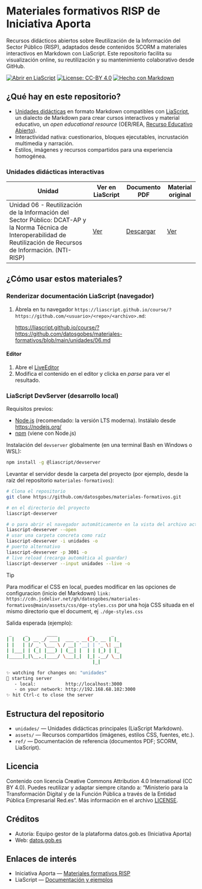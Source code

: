 <!--

author:   Equipo gestor de la plataforma datos.gob.es
email:    contacto@datos.gob.es
version:  0.1.0
language: es
narrator: Spanish Female

comment:  Materiales formativos de Reutilización de la Información del Sector Público. Iniciativa Aporta. datos.gob.es

-->

# Materiales formativos RISP de Iniciativa Aporta

Recursos didácticos abiertos sobre Reutilización de la Información del Sector Público (RISP), adaptados desde contenidos SCORM a materiales interactivos en Markdown con LiaScript. Este repositorio facilita su visualización online, su reutilización y su mantenimiento colaborativo desde GitHub.

[![Abrir en LiaScript](https://img.shields.io/badge/Ver%20online-Abrir%20en%20LiaScript-brightgreen)](https://liascript.github.io/course/?https://raw.githubusercontent.com/datosgobes/materiales-formativos/refs/heads/main/README.md)
[![License: CC-BY 4.0](https://img.shields.io/badge/CC%20BY-4.0-lightgrey?logo=creativecommons)](LICENSE)
[![Hecho con Markdown](https://img.shields.io/badge/Made%20with-Markdown-blueviolet)](https://spec.commonmark.org/0.31.2/)

## ¿Qué hay en este repositorio?

- [Unidades didácticas](https://datos.gob.es/es/conocimiento/materiales-formativos-risp-de-iniciativa-aporta) en formato Markdown compatibles con [LiaScript](https://github.com/LiaScript/LiaScript), un dialecto de Markdown para crear cursos interactivos y material educativo, un *open educational resource* (OER/REA, [Recurso Educativo Abierto](https://www.unesco.org/es/open-educational-resources)).
- Interactividad nativa: cuestionarios, bloques ejecutables, incrustación multimedia y narración.
- Estilos, imágenes y recursos compartidos para una experiencia homogénea.

### Unidades didácticas interactivas

| Unidad | Ver en LiaScript | Documento PDF | Material original |
|--------|------------------|-------------------|-------------------|
| Unidad 06 - Reutilización de la Información del Sector Público: DCAT-AP y la Norma Técnica de Interoperabilidad de Reutilización de Recursos de Información. (NTI-RISP) | [Ver](https://liascript.github.io/course/?https://raw.githubusercontent.com/datosgobes/materiales-formativos/main/unidades/06.md) | [Descargar](https://github.com/datosgobes/materiales-formativos/blob/main/ref/unidades/06.pdf) | [Ver](https://datos.gob.es/es/conocimiento/dcat-ap-y-la-norma-tecnica-de-interoperabilidad-de-reutilizacion-de-recursos-de) |

## ¿Cómo usar estos materiales?

### Renderizar documentación LiaScript (navegador)

1. Ábrela en tu navegador `https://liascript.github.io/course/?https://github.com/<usuario>/<repo>/<archivo>.md`:

   https://liascript.github.io/course/?https://github.com/datosgobes/materiales-formativos/blob/main/unidades/06.md

#### Editor
1. Abre el [LiveEditor](https://liascript.github.io/liveeditor/)
2. Modifica el contenido en el editor y clicka en *parse* para ver el resultado.

### LiaScript DevServer (desarrollo local)

Requisitos previos:

- [Node.js](https://nodejs.org/) (recomendado: la versión LTS moderna). Instálalo desde https://nodejs.org/
- [npm](https://www.npmjs.com/) (viene con Node.js)

Instalación del `devserver` globalmente (en una terminal Bash en Windows o WSL):

```sh
npm install -g @liascript/devserver
```

Levantar el servidor desde la carpeta del proyecto (por ejemplo, desde la raíz del repositorio `materiales-formativos`):

```sh
# Clona el repositorio
git clone https://github.com/datosgobes/materiales-formativos.git

# en el directorio del proyecto
liascript-devserver

# o para abrir el navegador automáticamente en la vista del archivo actual
liascript-devserver --open
# usar una carpeta concreta como raíz
liascript-devserver -i unidades -o
# puerto alternativo
liascript-devserver -p 3001 -o
# live reload (recarga automática al guardar)
liascript-devserver --input unidades --live -o
```

>[!TIP]
> Para modificar el CSS en local, puedes modificar en las opciones de configuracion (inicio del Markdown) `link: https://cdn.jsdelivr.net/gh/datosgobes/materiales-formativos@main/assets/css/dge-styles.css` por una hoja CSS situada en el mismo directorio que el document, ej `./dge-styles.css`


Salida esperada (ejemplo):

```sh
 _     _       ____            _       _
| |   (_) __ _/ ___|  ___ _ __(_)_ __ | |_
| |   | |/ _` \___ \ / __| '__| | '_ \| __|
| |___| | (_| |___) | (__| |  | | |_) | |_
|_____|_|\__,_|____/ \___|_|  |_| .__/ \__|
                                |_|

✨ watching for changes on: "unidades"
📡 starting server
   - local:           http://localhost:3000
   - on your network: http://192.168.68.102:3000
✨ hit Ctrl-c to close the server
```

## Estructura del repositorio

- `unidades/` — Unidades didácticas principales (LiaScript Markdown).
- `assets/` — Recursos compartidos (imágenes, estilos CSS, fuentes, etc.).
- `ref/` — Documentación de referencia (documentos PDF; SCORM, LiaScript).

## Licencia

Contenido con licencia Creative Commons Attribution 4.0 International (CC BY 4.0). Puedes reutilizar y adaptar siempre citando a: “Ministerio para la Transformación Digital y de la Función Pública a través de la Entidad Pública Empresarial Red.es”. Más información en el archivo [LICENSE](LICENSE).

## Créditos

- Autoría: Equipo gestor de la plataforma datos.gob.es (Iniciativa Aporta)
- Web: [datos.gob.es](https://datos.gob.es)

## Enlaces de interés

- Iniciativa Aporta — [Materiales formativos RISP](https://datos.gob.es/es/conocimiento/materiales-formativos-risp-de-iniciativa-aporta)
- LiaScript — [Documentación y ejemplos](https://liascript.github.io/course/?https://raw.githubusercontent.com/liaScript/docs/master/README.md)
